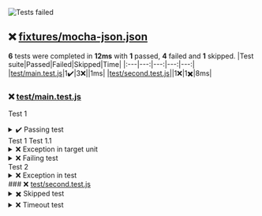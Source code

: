 ![Tests failed](https://img.shields.io/badge/tests-1%20passed%2C%204%20failed%2C%201%20skipped-critical)
## ❌ <a id="user-content-r0" href="#r0">fixtures/mocha-json.json</a>
**6** tests were completed in **12ms** with **1** passed, **4** failed and **1** skipped.
|Test suite|Passed|Failed|Skipped|Time|
|:---|---:|---:|---:|---:|
|[test/main.test.js](#r0s0)|1✔️|3❌||1ms|
|[test/second.test.js](#r0s1)||1❌|1✖️|8ms|
### ❌ <a id="user-content-r0s0" href="#r0s0">test/main.test.js</a>
Test 1
<details><summary>  ✔️ Passing test</summary>
</details>
Test 1 Test 1.1
<details><summary>  ❌ Exception in target unit</summary>
error:

```
	Some error
```

</details>
<details><summary>  ❌ Failing test</summary>
error:

```
	Expected values to be strictly equal:
	
	false !== true
	
```

</details>
Test 2
<details><summary>  ❌ Exception in test</summary>
error:

```
	Some error
```

</details>
### ❌ <a id="user-content-r0s1" href="#r0s1">test/second.test.js</a>
<details><summary>✖️ Skipped test</summary>
</details>
<details><summary>❌ Timeout test</summary>
error:

```
	Timeout of 1ms exceeded. For async tests and hooks, ensure "done()" is called; if returning a Promise, ensure it resolves. (C:\Users\Michal\Workspace\dorny\test-reporter\reports\mocha\test\second.test.js)
```

</details>